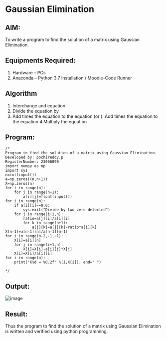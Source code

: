 # Gaussian Elimination

## AIM:
To write a program to find the solution of a matrix using Gaussian Elimination.

## Equipments Required:
1. Hardware – PCs
2. Anaconda – Python 3.7 Installation / Moodle-Code Runner

## Algorithm
1. Interchange and equation
2. Divide the equation by
3. Add times the equation to the
equation (or ). Add times the equation to the equation
4.Multiply the equation 

## Program:
```
/*
Program to find the solution of a matrix using Gaussian Elimination.
Developed by: pochireddy.p
RegisterNumber: 23006090
import numpy as np
import sys
n=int(input())
a=np.zeros((n,n+1))
X=np.zeros(n)
for i in range(n):
    for j in range(n+1):
        a[i][j]=float(input())
for i in range(n):
    if a[i][i]==0.0:
        sys.exit("Divide by two zero detected")
    for j in range(i+1,n):
        ratio=a[j][i]/a[i][i]
        for k in range(n+1):
            a[j][k]=a[j][k]-ratio*a[i][k]
X[n-1]=a[n-1][n]/a[n-1][n-1]
for i in range(n-2,-1,-1):
    X[i]=a[i][n]
    for j in range(i+1,n):
        X[i]=X[i]-a[i][j]*X[j]
    X[i]=X[i]/a[i][i]
for i in range(n):
    print("X%d = %0.2f" %(i,X[i]), end=" ")
            
*/
```

## Output:
![image](https://github.com/pochireddyp/Gaussian/assets/150232043/b49ef1e6-9a85-423d-8eb7-1197eb22ffd9)


## Result:
Thus the program to find the solution of a matrix using Gaussian Elimination is written and verified using python programming.

